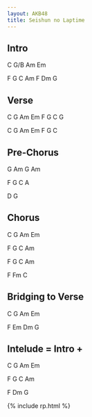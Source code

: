 ```yaml
---
layout: AKB48
title: Seishun no Laptime
---
```

## Intro 
C G/B Am Em 

F G C Am F Dm G 

## Verse 
C G Am Em F G C G 

C G Am Em F G C 

## Pre-Chorus 
G Am G Am 

F G C A 

D G 

## Chorus 
C G Am Em 

F G C Am 

F G C Am 

F Fm C 

## Bridging to Verse 
C G Am Em 

F Em Dm G 

## Intelude = Intro + 
C G Am Em 

F G C Am 

F Dm G 

{% include rp.html %}

